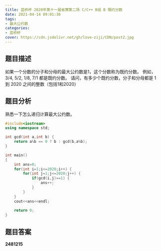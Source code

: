 ```yaml
---
title: 蓝桥杯 2020年第十一届省赛第二场 C/C++ B组 B 既约分数
date: 2021-04-14 09:01:36
tags:
- 最大公约数
categories:
- 蓝桥杯
cover: https://cdn.jsdelivr.net/gh/love-ziji/CDN/post2.jpg
---
```


## 题目描述

如果一个分数的分子和分母的最大公约数是1，这个分数称为既约分数。
例如，3/4, 5/2, 1/8, 7/1 都是既约分数。
请问，有多少个既约分数，分子和分母都是 1 到 2020 之间的整数（包括1和2020）

## 题目分析

熟悉一下怎么递归计算最大公约数。

```c++
#include<iostream>
using namespace std;

int gcd(int a,int b) {
	return a%b == 0 ? b : gcd(b,a%b);
}

int main()
{
	int ans=0;
	for(int i=1;i<=2020;i++) {
		for(int j=1;j<=2020;j++) {
			if(gcd(i,j)==1) {
				ans++;
			}
		}
	}
	cout<<ans<<endl;
	
	return 0;
}
```

## 题目答案

**2481215**